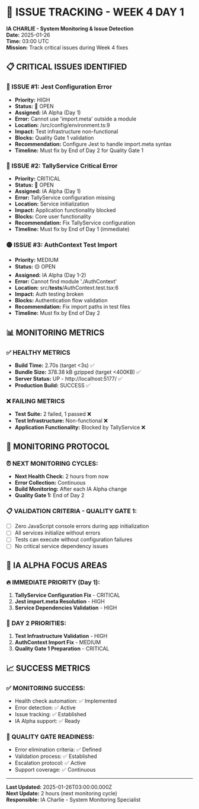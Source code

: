 # 🚨 ISSUE TRACKING - WEEK 4 DAY 1

**IA CHARLIE - System Monitoring & Issue Detection**  
**Date:** 2025-01-26  
**Time:** 03:00 UTC  
**Mission:** Track critical issues during Week 4 fixes

## 📋 CRITICAL ISSUES IDENTIFIED

### 🔴 ISSUE #1: Jest Configuration Error
- **Priority:** HIGH
- **Status:** 🔴 OPEN
- **Assigned:** IA Alpha (Day 1)
- **Error:** Cannot use 'import.meta' outside a module
- **Location:** /src/config/environment.ts:9
- **Impact:** Test infrastructure non-functional
- **Blocks:** Quality Gate 1 validation
- **Recommendation:** Configure Jest to handle import.meta syntax
- **Timeline:** Must fix by End of Day 2 for Quality Gate 1

### 🔴 ISSUE #2: TallyService Critical Error
- **Priority:** CRITICAL
- **Status:** 🔴 OPEN
- **Assigned:** IA Alpha (Day 1)
- **Error:** TallyService configuration missing
- **Location:** Service initialization
- **Impact:** Application functionality blocked
- **Blocks:** Core user functionality
- **Recommendation:** Fix TallyService configuration
- **Timeline:** Must fix by End of Day 1 (immediate)

### 🟡 ISSUE #3: AuthContext Test Import
- **Priority:** MEDIUM
- **Status:** 🟡 OPEN
- **Assigned:** IA Alpha (Day 1-2)
- **Error:** Cannot find module './AuthContext'
- **Location:** src/__tests__/AuthContext.test.tsx:6
- **Impact:** Auth testing broken
- **Blocks:** Authentication flow validation
- **Recommendation:** Fix import paths in test files
- **Timeline:** Must fix by End of Day 2

## 📊 MONITORING METRICS

### ✅ HEALTHY METRICS
- **Build Time:** 2.70s (target <3s) ✅
- **Bundle Size:** 378.38 kB gzipped (target <400KB) ✅
- **Server Status:** UP - http://localhost:5177/ ✅
- **Production Build:** SUCCESS ✅

### ❌ FAILING METRICS
- **Test Suite:** 2 failed, 1 passed ❌
- **Test Infrastructure:** Non-functional ❌
- **Application Functionality:** Blocked by TallyService ❌

## 🔄 MONITORING PROTOCOL

### ⏰ NEXT MONITORING CYCLES:
- **Next Health Check:** 2 hours from now
- **Error Collection:** Continuous
- **Build Monitoring:** After each IA Alpha change
- **Quality Gate 1:** End of Day 2

### 📋 VALIDATION CRITERIA - QUALITY GATE 1:
- [ ] Zero JavaScript console errors during app initialization
- [ ] All services initialize without errors
- [ ] Tests can execute without configuration failures
- [ ] No critical service dependency issues

## 🎯 IA ALPHA FOCUS AREAS

### 🔥 IMMEDIATE PRIORITY (Day 1):
1. **TallyService Configuration Fix** - CRITICAL
2. **Jest import.meta Resolution** - HIGH
3. **Service Dependencies Validation** - HIGH

### 📅 DAY 2 PRIORITIES:
1. **Test Infrastructure Validation** - HIGH
2. **AuthContext Import Fix** - MEDIUM
3. **Quality Gate 1 Preparation** - CRITICAL

## 📈 SUCCESS METRICS

### ✅ MONITORING SUCCESS:
- Health check automation: ✅ Implemented
- Error detection: ✅ Active
- Issue tracking: ✅ Established
- IA Alpha support: ✅ Ready

### 🎯 QUALITY GATE READINESS:
- Error elimination criteria: ✅ Defined
- Validation process: ✅ Established
- Escalation protocol: ✅ Active
- Support coverage: ✅ Continuous

---

**Last Updated:** 2025-01-26T03:00:00.000Z  
**Next Update:** 2 hours (next monitoring cycle)  
**Responsible:** IA Charlie - System Monitoring Specialist 